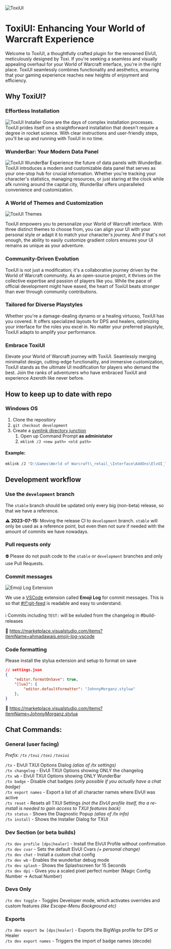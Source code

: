 
![ToxiUI](https://i.imgur.com/S5a4FCi.png)
# ToxiUI: Enhancing Your World of Warcraft Experience
Welcome to ToxiUI, a thoughtfully crafted plugin for the renowned ElvUI, meticulously designed by Toxi. If you're seeking a seamless and visually appealing overhaul for your World of Warcraft interface, you're in the right place. ToxiUI seamlessly combines functionality and aesthetics, ensuring that your gaming experience reaches new heights of enjoyment and efficiency.

## Why ToxiUI?
### Effortless Installation
![ToxiUI Installer](https://i.imgur.com/SmPHcOb.png)
Gone are the days of complex installation processes. ToxiUI prides itself on a straightforward installation that doesn't require a degree in rocket science. With clear instructions and user-friendly steps, you'll be up and running with ToxiUI in no time.

### WunderBar: Your Modern Data Panel
![ToxiUI WunderBar](https://i.imgur.com/SopBA5h.png)
Experience the future of data panels with WunderBar. ToxiUI introduces a modern and customizable data panel that serves as your one-stop hub for crucial information. Whether you're tracking your character's statistics, managing resources, or just staring at the clock while afk running around the capital city, WunderBar offers unparalleled convenience and customization.

### A World of Themes and Customization
![ToxiUI Themes](https://github.com/Toxicom/toxiui/assets/69549795/c07fb1ee-d988-4a06-9654-dfe033a2646c)

ToxiUI empowers you to personalize your World of Warcraft interface. With three distinct themes to choose from, you can align your UI with your personal style or adapt it to match your character's journey. And if that's not enough, the ability to easily customize gradient colors ensures your UI remains as unique as your adventure.

### Community-Driven Evolution
ToxiUI is not just a modification; it's a collaborative journey driven by the World of Warcraft community. As an open-source project, it thrives on the collective expertise and passion of players like you. While the pace of official development might have eased, the heart of ToxiUI beats stronger than ever through community contributions.

### Tailored for Diverse Playstyles
Whether you're a damage-dealing dynamo or a healing virtuoso, ToxiUI has you covered. It offers specialized layouts for DPS and healers, optimizing your interface for the roles you excel in. No matter your preferred playstyle, ToxiUI adapts to amplify your performance.

### Embrace ToxiUI
Elevate your World of Warcraft journey with ToxiUI. Seamlessly merging minimalist design, cutting-edge functionality, and immersive customization, ToxiUI stands as the ultimate UI modification for players who demand the best. Join the ranks of adventurers who have embraced ToxiUI and experience Azeroth like never before.

## How to keep up to date with repo
### Windows OS
1. Clone the repository
2. `git checkout development`
3. Create a [symlink directory junction](https://www.howtogeek.com/howto/16226/complete-guide-to-symbolic-links-symlinks-on-windows-or-linux/)
    1. Open up Command Prompt **as administator**
    2. `mklink /J <new path> <old path>`

#### Example:
```sh
mklink /J "D:\Games\World of Warcraft\_retail_\Interface\AddOns\ElvUI_ToxiUI\" C:\Users\Toxi\Documents\GitHub\toxiui
```


## Development workflow
### Use the `development` branch
The `stable` branch should be updated only every big (non-beta) release, so that we have a reference.

⚠️ **2023-07-15:** Moving the release CI to `development` branch. `stable` will only be used as a reference point, but even then not sure if needed with the amount of commits we have nowadays.

### Pull requests only
⛔️ Please do not push code to the `stable` or `development` branches and only use Pull Requests.

### Commit messages
![Emoji Log Extension](https://i.imgur.com/wfC95MH.png)

We use a [VSCode](https://code.visualstudio.com/) extension called **Emoji Log** for commit messages.
This is so that [#📦git-feed](https://discord.com/channels/769550106948141086/797585103278571551) is readable and easy to understand.

ℹ️ Commits including `TEST:` will be exluded from the changelog in #build-releases

🔗 https://marketplace.visualstudio.com/items?itemName=ahmadawais.emoji-log-vscode

### Code formatting
Please install the stylua extension and setup to format on save

```json
// settings.json
{
    "editor.formatOnSave": true,
    "[lua]": {
        "editor.defaultFormatter": "JohnnyMorganz.stylua"
    },
}
```

🔗 https://marketplace.visualstudio.com/items?itemName=JohnnyMorganz.stylua

## Chat Commands:

### General (user facing)

_Prefix: `/tx` `/txui` `/toxi` `/toxiui`_

`/tx` - ElvUI TXUI Options Dialog _(alias of /tx settings)_<br>
`/tx changelog` - ElvUI TXUI Options showing ONLY the changelog<br>
`/tx wb` - ElvUI TXUI Options showing ONLY WunderBar<br>
`/tx badge` - Disable chat badges _(only possible if you actually have a chat badge)_<br>
`/tx export names` - Export a list of all character names where ElvUI was active<br>
`/tx reset` - Resets all TXUI Settings _(not the ElvUI profile itself, tho a re-install is needed to gain access to TXUI features back)_<br>
`/tx status` - Shows the Diagnostic Popup _(alias of /tx info)_<br>
`/tx install` - Shows the Installer Dialog for TXUI

### Dev Section (or beta builds)

`/tx dev profile [dps|healer]` - Install the ElvUI Profile without confirmation<br>
`/tx dev cvar` - Sets the default ElvUI Cvars _(+ personal change)_<br>
`/tx dev chat` - Install a custom chat config<br>
`/tx dev wb` - Enables the wunderbar debug mode<br>
`/tx dev splash` - Shows the Splashscreen for 15 Seconds<br>
`/tx dev dpi` - Gives you a scaled pixel perfect number (Magic Config Number -> Actual Number)

### Devs Only

`/tx dev toggle` - Toggles Developer mode, which activates overrides and custom features _(like Escape-Menu Background etc)_<br>

### Exports

`/tx dev export bw [dps|healer]` - Exports the BigWigs profile for DPS or Healer<br>
`/tx dev export names` - Triggers the import of badge names (decode)
